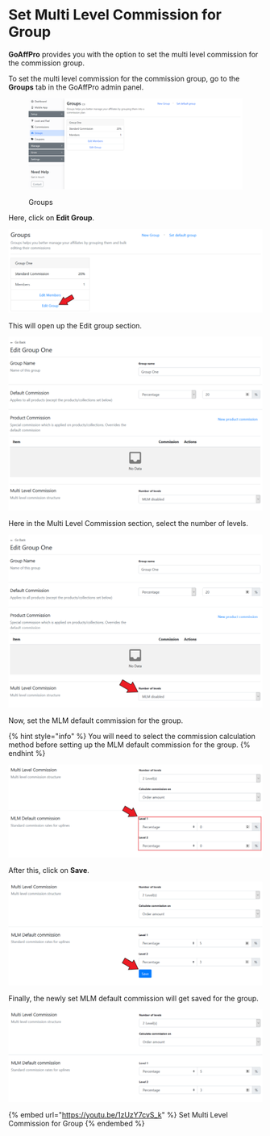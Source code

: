 # Set Multi Level Commission for Group

**GoAffPro** provides you with the option to set the multi level commission for the commission group.

To set the multi level commission for the commission group, go to the **Groups** tab in the GoAffPro admin panel.

<figure><img src="../../.gitbook/assets/image (163).png" alt=""><figcaption><p>Groups</p></figcaption></figure>

Here, click on **Edit Group**.

![Click on Edit Group](<../../.gitbook/assets/Screenshot 2020-11-25 214150.png>)

This will open up the Edit group section.

![Edit Group](<../../.gitbook/assets/image (1750).png>)

Here in the Multi Level Commission section, select the number of levels.

![Select the number of levels](<../../.gitbook/assets/Screenshot 2020-11-25 214345.png>)

Now, set the MLM default commission for the group.

{% hint style="info" %}
You will need to select the commission calculation method before setting up the MLM default commission for the group.
{% endhint %}

![Set the MLM default commission](<../../.gitbook/assets/Screenshot 2020-11-25 232542.png>)

After this, click on **Save**.

![Click on Save](<../../.gitbook/assets/Screenshot 2020-11-25 232928.png>)

Finally, the newly set MLM default commission will get saved for the group.

![](<../../.gitbook/assets/image (2657).png>)

{% embed url="https://youtu.be/1zUzY7cvS_k" %}
Set Multi Level Commission for Group
{% endembed %}
